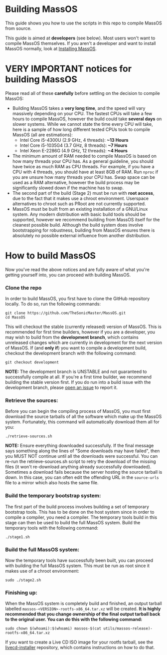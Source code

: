 # Building MassOS
This guide shows you how to use the scripts in this repo to compile MassOS from source.

This guide is aimed at **developers** (see below). Most users won't want to compile MassOS themselves. If you aren't a developer and want to install MassOS normally, look at [Installing MassOS](https://github.com/MassOS-Linux/MassOS/wiki/Installing-MassOS).
# VERY IMPORTANT notices for building MassOS
Please read all of these **carefully** before settling on the decision to compile MassOS:
- Building MassOS takes a **very long time**, and the speed will vary massively depending on your CPU. The fastest CPUs will take a few hours to compile MassOS, however the build could take **several days** on slower systems. While we cannot state the time every CPU will take, here is a sample of how long different tested CPUs took to compile MassOS (all are estimations):
  - Intel Core i5-4300U (2.9 GHz, 4 threads): **~13 Hours**
  - Intel Core i5-1035G4 (3.7 GHz, 8 threads): **~7 Hours**
  - Intel Xeon E-2286G (4.9 GHz, 12 threads): **~4 Hours**
- The minimum amount of RAM needed to compile MassOS is based on how many threads your CPU has. As a general guideline, you should have twice as much RAM as CPU threads. For example, if you have a CPU with 4 threads, you should have at least 8GB of RAM. Run `nproc` if you are unsure how many threads your CPU has. Swap space can be used as a RAM alternative, however the build process may be significantly slowed down if the machine has to swap.
- The second part of the build (Stage 2) must be run with **root access**, due to the fact that it makes use a chroot environment. Userspace alternatives to chroot such as PRoot are not currently supported.
- MassOS must be built from an existing installation of a GNU/Linux system. Any modern distribution with basic build tools should be supported, however we recommend building from MassOS itself for the cleanest possible build. Although the build system does involve bootstrapping for robustness, building from MassOS ensures there is absolutely no possible external influence from another distribution.

# How to build MassOS
Now you've read the above notices and are fully aware of what you're getting yourself into, you can proceed with building MassOS.
### Clone the repo
In order to build MassOS, you first have to clone the GitHub repository locally. To do so, run the following commands:
```
git clone https://github.com/TheSonicMaster/MassOS.git
cd MassOS
```
This will checkout the stable (currently released) version of MassOS. This is recommended for first time builders, however if you are a developer, you may wish to build from the **development branch**, which contains unreleased changes which are currently in development for the next version of MassOS. If (and **only if**) you want to compile a development build, checkout the development branch with the following command:
```
git checkout development
```
**NOTE:** The development branch is UNSTABLE and not guaranteed to successfully compile at all. If you're a first time builder, we recommend building the stable version first. If you do run into a build issue with the development branch, please [open an issue](https://github.com/MassOS-Linux/MassOS/issues) to report it.
### Retrieve the sources:
Before you can begin the compiling process of MassOS, you must first download the source tarballs of all the software which make up the MassOS system. Fortunately, this command will automatically download them all for you:
```
./retrieve-sources.sh
```
**NOTE:** Ensure everything downloaded successfully. If the final message says something along the lines of "Some downloads may have failed", then you MUST NOT continue until all the downloads were successful. You can re-run the retrieve-sources.sh script to retry the download of the missing files (it won't re-download anything already successfully downloaded). Sometimes a download fails because the server hosting the source tarball is down. In this case, you can often edit the offending URL in the `source-urls` file to a mirror which also hosts the same file.
### Build the temporary bootstrap system:
The first part of the build process involves building a set of temporary bootstrap tools. This has to be done on the host system since in order to compile a compiler, you need a compiler. The temporary tools build in this stage can then be used to build the full MassOS system. Build the temporary tools with the following command:
```
./stage1.sh
```
### Build the full MassOS system:
Now the temporary tools have successfully been built, you can proceed with building the full MassOS system. This must be run as root since it makes use of a chroot environment:
```
sudo ./stage2.sh
```
### Finishing up:
When the MassOS system is completely build and finished, an output tarball labelled `massos-<VERSION>-rootfs-x86_64.tar.xz` will be created. **It is highly recommended that you change ownership of the final output tarball back to the original user. You can do this with the following command:**
```
sudo chown $(whoami):$(whoami) massos-$(cat utils/massos-release)-rootfs-x86_64.tar.xz
```
If you want to create a Live CD ISO image for your rootfs tarball, see the [livecd-installer](https://github.com/MassOS-Linux/livecd-installer) repository, which contains instructions on how to do that.
